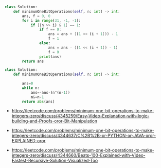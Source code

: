 ```python
class Solution:
    def minimumOneBitOperations(self, n: int) -> int:
        ans, f = 0, 0
        for i in range(31, -1, -1):
            if ((n >> i) & 1) == 1:
                if f == 0:
                    ans = ans + ((1 << (i + 1))) - 1
                    f = 1
                else:
                    ans = ans - ((1 << (i + 1)) - 1)
                    f = 0
                print(ans)
        return ans
```

```python
class Solution:
    def minimumOneBitOperations(self, n: int) -> int:
        
        ans=0
        while n:
            ans=-ans-(n^(n-1))
            n&=n-1
        return abs(ans)  
```

* https://leetcode.com/problems/minimum-one-bit-operations-to-make-integers-zero/discuss/4345259/Easy-Video-Explanation-with-logic-building-and-Proofs-oror-Bit-Manipulation

* https://leetcode.com/problems/minimum-one-bit-operations-to-make-integers-zero/discuss/4344637/C%2B%2B-or-PYTHON-or-JAVA-oror-EXPLAINED-oror

* https://leetcode.com/problems/minimum-one-bit-operations-to-make-integers-zero/discuss/4344660/Beats-100-Explained-with-Video-Fastest-Recursive-Solution-Visualized-Too

